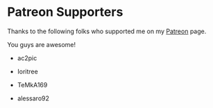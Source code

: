 # Patreon Supporters

Thanks to the following folks who supported me on my [Patreon](https://www.patreon.com/illusion0001) page.

You guys are awesome!

- ac2pic

- Ioritree

- TeMkA169

- alessaro92

<!--
- smasher248

- Ethan Snyder

- cad5150
-->

